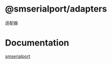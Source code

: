 # @smserialport/adapters

适配器

# Documentation

[smserialport](https://imba97.github.io/smserialport/)
